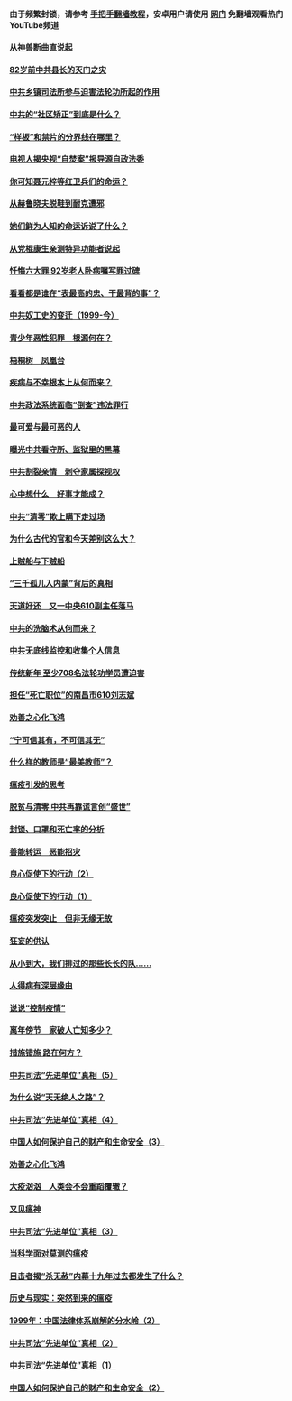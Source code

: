 #### 由于频繁封锁，请参考 [手把手翻墙教程](https://github.com/gfw-breaker/guides/wiki/)，安卓用户请使用 [网门](https://github.com/gfw-breaker/nogfw/blob/master/dl.md?t=04122300) 免翻墙观看热门YouTube频道 

#### [从神兽断曲直说起](../pages/19/423201.md?t=04122300) 

#### [82岁前中共县长的灭门之灾](../pages/19/423055.md?t=04122300) 

#### [中共乡镇司法所参与迫害法轮功所起的作用](../pages/19/423064.md?t=04122300) 

#### [中共的“社区矫正”到底是什么？](../pages/19/422870.md?t=04122300) 

#### [“样板”和禁片的分界线在哪里？](../pages/19/422704.md?t=04122300) 

#### [电视人揭央视“自焚案”报导源自政法委](../pages/19/422770.md?t=04122300) 

#### [你可知聂元梓等红卫兵们的命运？](../pages/19/422848.md?t=04122300) 

#### [从赫鲁晓夫脱鞋到耐克遭邪](../pages/19/422826.md?t=04122300) 

#### [她们鲜为人知的命运诉说了什么？](../pages/19/422754.md?t=04122300) 

#### [从党棍康生亲测特异功能者说起](../pages/19/422657.md?t=04122300) 

#### [忏悔六大罪 92岁老人卧病嘱写罪过碑](../pages/19/422750.md?t=04122300) 

#### [看看都是谁在“表最高的忠、干最背的事”？](../pages/19/422703.md?t=04122300) 

#### [中共奴工史的变迁（1999-今）](../pages/19/422656.md?t=04122300) 

#### [青少年恶性犯罪　根源何在？](../pages/19/422449.md?t=04122300) 

#### [梧桐树　凤凰台](../pages/19/422442.md?t=04122300) 

#### [疾病与不幸根本上从何而来？](../pages/19/422438.md?t=04122300) 

#### [中共政法系统面临“倒查”违法罪行](../pages/19/422497.md?t=04122300) 

#### [最可爱与最可恶的人](../pages/19/422448.md?t=04122300) 

#### [曝光中共看守所、监狱里的黑幕](../pages/19/422390.md?t=04122300) 

#### [中共割裂亲情　剥夺家属探视权](../pages/19/422364.md?t=04122300) 

#### [心中想什么　好事才能成？](../pages/19/422318.md?t=04122300) 

#### [中共“清零”欺上瞒下走过场](../pages/19/422306.md?t=04122300) 

#### [为什么古代的官和今天差别这么大？](../pages/19/422228.md?t=04122300) 

#### [上贼船与下贼船](../pages/19/422276.md?t=04122300) 

#### [“三千孤儿入内蒙”背后的真相](../pages/19/422229.md?t=04122300) 

#### [天道好还　又一中央610副主任落马](../pages/19/422155.md?t=04122300) 

#### [中共的洗脑术从何而来？](../pages/19/422154.md?t=04122300) 

#### [中共无底线监控和收集个人信息](../pages/19/422039.md?t=04122300) 

#### [传统新年 至少708名法轮功学员遭迫害](../pages/19/421946.md?t=04122300) 

#### [担任“死亡职位”的南昌市610刘志斌](../pages/19/421957.md?t=04122300) 

#### [劝善之心化飞鸿](../pages/19/421164.md?t=04122300) 

#### [“宁可信其有，不可信其无”](../pages/19/421691.md?t=04122300) 

#### [什么样的教师是“最美教师”？](../pages/19/421755.md?t=04122300) 

#### [瘟疫引发的思考](../pages/19/421594.md?t=04122300) 

#### [脱贫与清零 中共再靠谎言创“盛世”](../pages/19/421590.md?t=04122300) 

#### [封锁、口罩和死亡率的分析](../pages/19/421495.md?t=04122300) 

#### [善能转运　恶能招灾](../pages/19/421334.md?t=04122300) 

#### [良心促使下的行动（2）](../pages/19/421361.md?t=04122300) 

#### [良心促使下的行动（1）](../pages/19/421302.md?t=04122300) 

#### [瘟疫突发突止　但非无缘无故](../pages/19/421281.md?t=04122300) 

#### [狂妄的供认](../pages/19/421199.md?t=04122300) 

#### [从小到大，我们排过的那些长长的队……](../pages/19/421243.md?t=04122300) 

#### [人得病有深层缘由](../pages/19/420864.md?t=04122300) 

#### [说说“控制疫情”](../pages/19/420831.md?t=04122300) 

#### [离年傍节　家破人亡知多少？](../pages/19/420563.md?t=04122300) 

#### [措施错施  路在何方？](../pages/19/420076.md?t=04122300) 

#### [中共司法“先进单位”真相（5）](../pages/19/419453.md?t=04122300) 

#### [为什么说“天无绝人之路”？](../pages/19/419618.md?t=04122300) 

#### [中共司法“先进单位”真相（4）](../pages/19/419452.md?t=04122300) 

#### [中国人如何保护自己的财产和生命安全（3）](../pages/19/419405.md?t=04122300) 

#### [劝善之心化飞鸿](../pages/19/418758.md?t=04122300) 

#### [大疫汹汹　人类会不会重蹈覆辙？](../pages/19/419691.md?t=04122300) 

#### [又见瘟神](../pages/19/419225.md?t=04122300) 

#### [中共司法“先进单位”真相（3）](../pages/19/419451.md?t=04122300) 

#### [当科学面对莫测的瘟疫](../pages/19/419625.md?t=04122300) 

#### [目击者揭“杀无赦”内幕十九年过去都发生了什么？](../pages/19/419617.md?t=04122300) 

#### [历史与现实：突然到来的瘟疫](../pages/19/419619.md?t=04122300) 

#### [1999年：中国法律体系崩解的分水岭（2）](../pages/19/419455.md?t=04122300) 

#### [中共司法“先进单位”真相（2）](../pages/19/419450.md?t=04122300) 

#### [中共司法“先进单位”真相（1）](../pages/19/419449.md?t=04122300) 

#### [中国人如何保护自己的财产和生命安全（2）](../pages/19/419404.md?t=04122300) 

